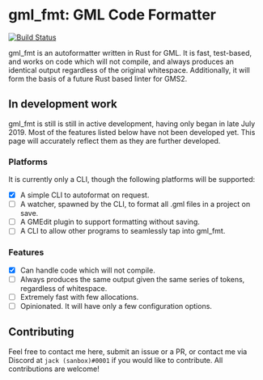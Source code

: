 # gml_fmt: GML Code Formatter

[![Build Status](https://travis-ci.org/sanboxrunner/gml_fmt.svg?branch=master)](https://travis-ci.org/sanboxrunner/gml_fmt)

gml_fmt is an autoformatter written in Rust for GML. It is fast, test-based, and works on code which will not compile, and always produces an identical output regardless of the original whitespace. Additionally, it will form the basis of a future Rust based linter for GMS2.

## In development work

gml_fmt is still is still in active development, having only began in late July 2019. Most of the features listed below have not been developed yet. This page will accurately reflect them as they are further developed.

### Platforms

It is currently only a CLI, though the following platforms will be supported:

- [x] A simple CLI to autoformat on request.
- [ ] A watcher, spawned by the CLI, to format all .gml files in a project on save.
- [ ] A GMEdit plugin to support formatting without saving.
- [ ] A CLI to allow other programs to seamlessly tap into gml_fmt.

### Features

- [x] Can handle code which will not compile. 
- [ ] Always produces the same output given the same series of tokens, regardless of whitespace. 
- [ ] Extremely fast with few allocations.
- [ ] Opinionated. It will have only a few configuration options.

## Contributing

Feel free to contact me here, submit an issue or a PR, or contact me via Discord at `jack (sanbox)#0001` if you would like to contribute. All contributions are welcome!